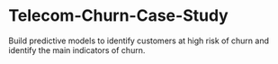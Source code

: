 # Telecom-Churn-Case-Study
Build predictive models to identify customers at high risk of churn and identify the main indicators of churn.
